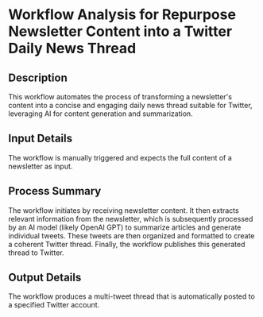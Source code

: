 # Workflow Analysis for Repurpose Newsletter Content into a Twitter Daily News Thread

## Description
This workflow automates the process of transforming a newsletter's content into a concise and engaging daily news thread suitable for Twitter, leveraging AI for content generation and summarization.

## Input Details
The workflow is manually triggered and expects the full content of a newsletter as input.

## Process Summary
The workflow initiates by receiving newsletter content. It then extracts relevant information from the newsletter, which is subsequently processed by an AI model (likely OpenAI GPT) to summarize articles and generate individual tweets. These tweets are then organized and formatted to create a coherent Twitter thread. Finally, the workflow publishes this generated thread to Twitter.

## Output Details
The workflow produces a multi-tweet thread that is automatically posted to a specified Twitter account.
